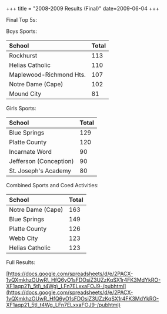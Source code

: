 +++
title = "2008-2009 Results (Final)"
date=2009-06-04
+++

Final Top 5s:

Boys Sports:

|School|Total|
|:-|:-|
|Rockhurst|113|
|Helias Catholic|110|
|Maplewood-Richmond Hts.|107|
|Notre Dame (Cape)|102|
|Mound City|81|

Girls Sports:

|School|Total|
|:-|:-|
|Blue Springs|129|
|Platte County|120|
|Incarnate Word|90|
|Jefferson (Conception)|90|
|St. Joseph's Academy|80|

Combined Sports and Coed Activities:

|School|Total|
|:-|:-|
|Notre Dame (Cape)|163|
|Blue Springs|149|
|Platte County|126|
|Webb City|123|
|Helias Catholic|123|

Full Results:

[https://docs.google.com/spreadsheets/d/e/2PACX-1vQXmkhzOUwR\_HfQ6yO1sFDOsiZ3UZzKqSX1r4FK3MdYkRO-XF1aqp21\_5tI\_t4Wg\_LFn7ELxxaFOJ9-/pubhtml](https://docs.google.com/spreadsheets/d/e/2PACX-1vQXmkhzOUwR_HfQ6yO1sFDOsiZ3UZzKqSX1r4FK3MdYkRO-XF1aqp21_5tI_t4Wg_LFn7ELxxaFOJ9-/pubhtml)

